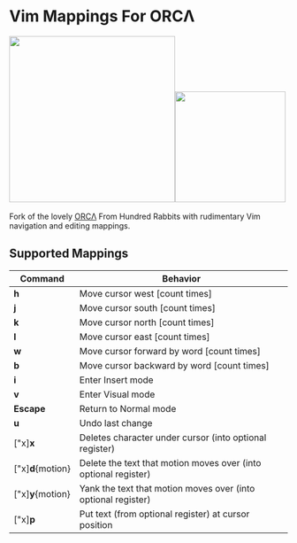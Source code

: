 # Vim Mappings For ORCΛ

​                         <img src="https://raw.githubusercontent.com/hundredrabbits/100r.co/master/media/content/characters/orca.hello.png" width="300"/><img src="https://upload.wikimedia.org/wikipedia/commons/thumb/4/4f/Icon-Vim.svg/1200px-Icon-Vim.svg.png" width=200/>

Fork of the lovely [ORCΛ](https:github.com/hundredrabbits/orca) From Hundred Rabbits with rudimentary Vim navigation and editing mappings. 

## Supported Mappings

| Command             | Behavior                                                     |
| ------------------- | ------------------------------------------------------------ |
| **h**               | Move cursor west \[count times]                              |
| **j**               | Move cursor south \[count times\]                            |
| **k**               | Move cursor north \[count times]                             |
| **l**               | Move cursor east \[count times]                              |
| **w**               | Move cursor forward by word \[count times]                   |
| **b**               | Move cursor backward by word \[count times]                  |
| **i**               | Enter Insert mode                                            |
| **v**               | Enter Visual mode                                            |
| **Escape**          | Return to Normal mode                                        |
| **u**               | Undo last change                                             |
| \["x]**x**          | Deletes character under cursor (into optional register)      |
| ["x\]**d**{motion}  | Delete the text that motion moves over (into optional register) |
| \["x\]**y**{motion} | Yank the text that motion moves over (into optional register) |
| \["x]**p**          | Put text (from optional register) at cursor position         |